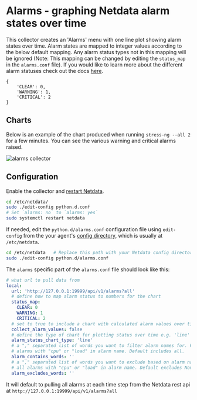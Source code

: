 <!--
title: "Alarms"
custom_edit_url: "https://github.com/netdata/netdata/edit/master/collectors/python.d.plugin/alarms/README.md"
sidebar_label: "Alarms"
learn_status: "Published"
learn_rel_path: "Integrations/Monitoring"
-->

# Alarms - graphing Netdata alarm states over time

This collector creates an 'Alarms' menu with one line plot showing alarm states over time. Alarm states are mapped to integer values according to the below default mapping. Any alarm status types not in this mapping will be ignored (Note: This mapping can be changed by editing the `status_map` in the `alarms.conf` file). If you would like to learn more about the different alarm statuses check out the docs [here](https://learn.netdata.cloud/docs/agent/health/reference#alarm-statuses).

```
{
    'CLEAR': 0, 
    'WARNING': 1, 
    'CRITICAL': 2
}
```

## Charts

Below is an example of the chart produced when running `stress-ng --all 2` for a few minutes. You can see the various warning and critical alarms raised. 

![alarms collector](https://user-images.githubusercontent.com/1153921/101641493-0b086a80-39ef-11eb-9f55-0713e5dfb19f.png)

## Configuration

Enable the collector and [restart Netdata](https://github.com/netdata/netdata/blob/master/docs/configure/start-stop-restart.md).

```bash
cd /etc/netdata/
sudo ./edit-config python.d.conf
# Set `alarms: no` to `alarms: yes`
sudo systemctl restart netdata
```

If needed, edit the `python.d/alarms.conf` configuration file using `edit-config` from the your agent's [config
directory](https://github.com/netdata/netdata/blob/master/docs/configure/nodes.md), which is usually at `/etc/netdata`.

```bash
cd /etc/netdata   # Replace this path with your Netdata config directory, if different
sudo ./edit-config python.d/alarms.conf
```

The `alarms` specific part of the `alarms.conf` file should look like this:

```yaml
# what url to pull data from
local:
  url: 'http://127.0.0.1:19999/api/v1/alarms?all'
  # define how to map alarm status to numbers for the chart
  status_map:
    CLEAR: 0
    WARNING: 1
    CRITICAL: 2
  # set to true to include a chart with calculated alarm values over time
  collect_alarm_values: false
  # define the type of chart for plotting status over time e.g. 'line' or 'stacked'
  alarm_status_chart_type: 'line'
  # a "," separated list of words you want to filter alarm names for. For example 'cpu,load' would filter for only
  # alarms with "cpu" or "load" in alarm name. Default includes all.
  alarm_contains_words: ''
  # a "," separated list of words you want to exclude based on alarm name. For example 'cpu,load' would exclude 
  # all alarms with "cpu" or "load" in alarm name. Default excludes None.
  alarm_excludes_words: ''
```

It will default to pulling all alarms at each time step from the Netdata rest api at `http://127.0.0.1:19999/api/v1/alarms?all`
